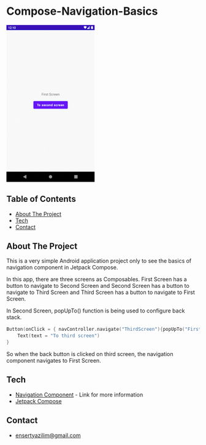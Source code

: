 # Compose-Navigation-Basics

<div align="left">
 <img src="docs/NavigationComponentBasicsGif.gif" width="230"/>
</div>

## Table of Contents
* [About The Project](#about-the-project)
* [Tech](#tech)
* [Contact](#contact)

## About The Project
This is a very simple Android application project only to see the basics of navigation component in Jetpack Compose.

In this app, there are three screens as Composables. First Screen has a button to navigate to Second Screen and Second Screen has a button to navigate to Third Screen and Third Screen has a button to navigate to First Screen.

In Second Screen, popUpTo() function is being used to configure back stack.

```kotlin
Button(onClick = { navController.navigate("ThirdScreen"){popUpTo("FirstScreen")} }) {
    Text(text = "To third screen")
}
```

So when the back button is clicked on third screen, the navigation component navigates to First Screen.

## Tech
* [Navigation Component](https://developer.android.com/jetpack/compose/navigation) - Link for more information
* [Jetpack Compose](https://developer.android.com/jetpack/compose)


## Contact
* [ensertyazilim@gmail.com](#)
